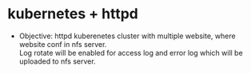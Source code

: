 # kubernetes + httpd

- Objective: httpd kuberenetes cluster with multiple website, where website conf in nfs server.<br>
			 Log rotate will be enabled for access log and error log which will be uploaded to nfs server.

